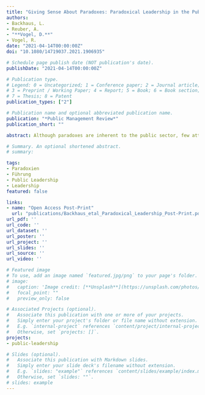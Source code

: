```yaml
---
title: "Giving Sense About Paradoxes: Paradoxical Leadership in the Public Sector"
authors:
- Backhaus, L.
- Reuber, A.
- "**Vogel, D.**"
- Vogel, R.
date: "2021-04-14T00:00:00Z"
doi: "10.1080/14719037.2021.1906935"

# Schedule page publish date (NOT publication's date).
publishDate: "2021-04-14T00:00:00Z"

# Publication type.
# Legend: 0 = Uncategorized; 1 = Conference paper; 2 = Journal article;
# 3 = Preprint / Working Paper; 4 = Report; 5 = Book; 6 = Book section;
# 7 = Thesis; 8 = Patent
publication_types: ["2"]

# Publication name and optional abbreviated publication name.
publication: "*Public Management Review*"
publication_short: ""

abstract: Although paradoxes are inherent to the public sector, few attempts have been made to better understand how to manage such competing yet interrelated demands effectively. This study examines how paradoxical leadership (i.e., leaders’ sense-giving about organizational paradoxes) affects follower outcomes. Based on two-wave survey data from German district offices, structural equation modelling reveals that paradoxical leadership positively influences followers’ job satisfaction and work engagement. Role ambiguity fully mediates the relationship between paradoxical leadership and perceived performance. Our study expands the nomological network of public leadership and advances the notion that paradoxes bear potentials for leadership in ambiguous public settings.

# Summary. An optional shortened abstract.
# summary: 

tags:
- Paradoxien
- Führung
- Public Leadership
- Leadership
featured: false

links:
- name: "Open Access Post-Print"
  url: "publications/Backhaus_etal_Paradoxical_Leadership_Post-Print.pdf"
url_pdf: ''
url_code: ''
url_dataset: ''
url_poster: ''
url_project: ''
url_slides: ''
url_source: ''
url_video: ''

# Featured image
# To use, add an image named `featured.jpg/png` to your page's folder. 
# image:
#   caption: 'Image credit: [**Unsplash**](https://unsplash.com/photos/jdD8gXaTZsc)'
#   focal_point: ""
#   preview_only: false

# Associated Projects (optional).
#   Associate this publication with one or more of your projects.
#   Simply enter your project's folder or file name without extension.
#   E.g. `internal-project` references `content/project/internal-project/index.md`.
#   Otherwise, set `projects: []`.
projects:
- public-leadership

# Slides (optional).
#   Associate this publication with Markdown slides.
#   Simply enter your slide deck's filename without extension.
#   E.g. `slides: "example"` references `content/slides/example/index.md`.
#   Otherwise, set `slides: ""`.
# slides: example
---
```


